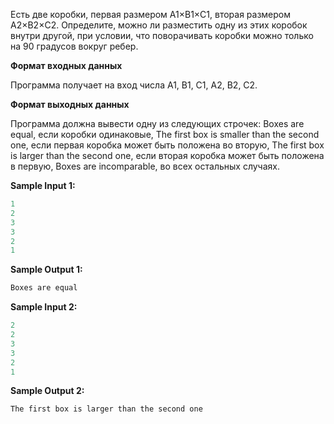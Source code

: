 Есть две коробки, первая размером A1×B1×C1, вторая размером A2×B2×C2. Определите, можно ли разместить одну из этих коробок внутри другой, при условии, что поворачивать коробки можно только на 90 градусов вокруг ребер.

**Формат входных данных**

Программа получает на вход числа A1, B1, C1, A2, B2, C2.

**Формат выходных данных**

Программа должна вывести одну из следующих строчек:
Boxes are equal, если коробки одинаковые,
The first box is smaller than the second one, если первая коробка может быть положена во вторую,
The first box is larger than the second one, если вторая коробка может быть положена в первую,
Boxes are incomparable, во всех остальных случаях.

**Sample Input 1:**

```cpp
1
2
3
3
2
1
```


**Sample Output 1:**

```cpp
Boxes are equal
```


**Sample Input 2:**

```cpp
2
2
3
3
2
1
```


**Sample Output 2:**

```cpp
The first box is larger than the second one
```


